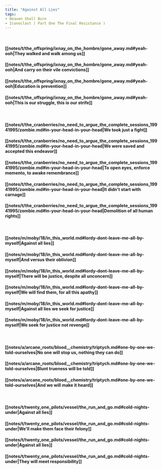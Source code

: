 ```yaml
---
title: "Against All Lies"
tags:
- Heaven Shall Burn
- Iconoclast ( Part One The Final Resistance )
---
```

&nbsp;
#### [[notes/t/the_offspring/ixnay_on_the_hombre/gone_away.md#yeah-ooh|They walked and walk among us]]
#### [[notes/t/the_offspring/ixnay_on_the_hombre/gone_away.md#yeah-ooh|And carry on their vile convictions]]
#### [[notes/t/the_offspring/ixnay_on_the_hombre/gone_away.md#yeah-ooh|Education is prevention]]
#### [[notes/t/the_offspring/ixnay_on_the_hombre/gone_away.md#yeah-ooh|This is our struggle, this is our strife]]
&nbsp;
#### [[notes/t/the_cranberries/no_need_to_argue_the_complete_sessions_19941995/zombie.md#in-your-head-in-your-head|We took just a fight]]
#### [[notes/t/the_cranberries/no_need_to_argue_the_complete_sessions_19941995/zombie.md#in-your-head-in-your-head|We were saved and accepted this endeavor]]
#### [[notes/t/the_cranberries/no_need_to_argue_the_complete_sessions_19941995/zombie.md#in-your-head-in-your-head|To open eyes, enforce memento, to awake remembrance]]
#### [[notes/t/the_cranberries/no_need_to_argue_the_complete_sessions_19941995/zombie.md#in-your-head-in-your-head|It didn't start with carnage]]
#### [[notes/t/the_cranberries/no_need_to_argue_the_complete_sessions_19941995/zombie.md#in-your-head-in-your-head|Demolition of all human rights]]
&nbsp;
#### [[notes/m/moby/18/in_this_world.md#lordy-dont-leave-me-all-by-myself|Against all lies]]
#### [[notes/m/moby/18/in_this_world.md#lordy-dont-leave-me-all-by-myself|And versus their oblivion]]
#### [[notes/m/moby/18/in_this_world.md#lordy-dont-leave-me-all-by-myself|There will be justice, despite all unconcern]]
#### [[notes/m/moby/18/in_this_world.md#lordy-dont-leave-me-all-by-myself|We will find them, for all this apathy]]
#### [[notes/m/moby/18/in_this_world.md#lordy-dont-leave-me-all-by-myself|Against all lies we seek for justice]]
#### [[notes/m/moby/18/in_this_world.md#lordy-dont-leave-me-all-by-myself|We seek for justice not revenge]]
&nbsp;
#### [[notes/a/arcane_roots/blood__chemistry/triptych.md#one-by-one-we-told-ourselves|No one will stop us, nothing they can do]]
#### [[notes/a/arcane_roots/blood__chemistry/triptych.md#one-by-one-we-told-ourselves|Blunt trueness will be told]]
#### [[notes/a/arcane_roots/blood__chemistry/triptych.md#one-by-one-we-told-ourselves|And we will make it heard]]
&nbsp;
#### [[notes/t/twenty_one_pilots/vessel/the_run_and_go.md#cold-nights-under|Against all lies]]
#### [[notes/t/twenty_one_pilots/vessel/the_run_and_go.md#cold-nights-under|We'll make them face their felony]]
#### [[notes/t/twenty_one_pilots/vessel/the_run_and_go.md#cold-nights-under|Against all lies]]
#### [[notes/t/twenty_one_pilots/vessel/the_run_and_go.md#cold-nights-under|They will meet responsibility]]
